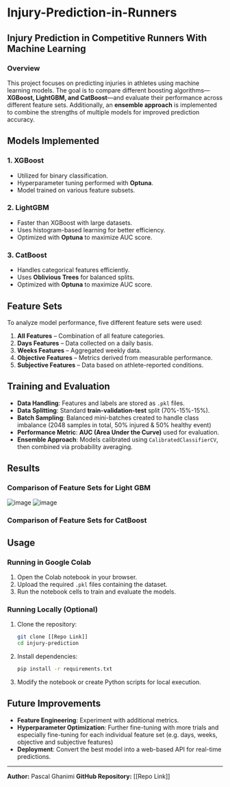 # Injury-Prediction-in-Runners

## Injury Prediction in Competitive Runners With Machine Learning

### Overview
This project focuses on predicting injuries in athletes using machine learning models. The goal is to compare different boosting algorithms—**XGBoost, LightGBM, and CatBoost**—and evaluate their performance across different feature sets. Additionally, an **ensemble approach** is implemented to combine the strengths of multiple models for improved prediction accuracy.

## Models Implemented

### 1. XGBoost
- Utilized for binary classification.
- Hyperparameter tuning performed with **Optuna**.
- Model trained on various feature subsets.

### 2. LightGBM
- Faster than XGBoost with large datasets.
- Uses histogram-based learning for better efficiency.
- Optimized with **Optuna** to maximize AUC score.

### 3. CatBoost
- Handles categorical features efficiently.
- Uses **Oblivious Trees** for balanced splits.
- Optimized with **Optuna** to maximize AUC score.

## Feature Sets
To analyze model performance, five different feature sets were used:

1. **All Features** – Combination of all feature categories.
2. **Days Features** – Data collected on a daily basis.
3. **Weeks Features** – Aggregated weekly data.
4. **Objective Features** – Metrics derived from measurable performance.
5. **Subjective Features** – Data based on athlete-reported conditions.

## Training and Evaluation

- **Data Handling**: Features and labels are stored as `.pkl` files.
- **Data Splitting**: Standard **train-validation-test** split (70%-15%-15%).
- **Batch Sampling**: Balanced mini-batches created to handle class imbalance (2048 samples in total, 50% injured & 50% healthy event)
- **Performance Metric**: **AUC (Area Under the Curve)** used for evaluation.
- **Ensemble Approach**: Models calibrated using `CalibratedClassifierCV`, then combined via probability averaging.

## Results
### Comparison of Feature Sets for Light GBM
![image](https://github.com/user-attachments/assets/413ae1f2-3566-4da0-b239-b6e46d8daaca)
![image](https://github.com/user-attachments/assets/9a0ada1c-b0c1-4329-a63b-9b45e9cbccbb)

### Comparison of Feature Sets for CatBoost


## Usage

### Running in Google Colab

1. Open the Colab notebook in your browser.
2. Upload the required `.pkl` files containing the dataset.
3. Run the notebook cells to train and evaluate the models.

### Running Locally (Optional)

1. Clone the repository:
   ```bash
   git clone [[Repo Link]]
   cd injury-prediction
   ```
2. Install dependencies:
   ```bash
   pip install -r requirements.txt
   ```
3. Modify the notebook or create Python scripts for local execution.



## Future Improvements
- **Feature Engineering**: Experiment with additional metrics.
- **Hyperparameter Optimization**: Further fine-tuning with more trials and especially fine-tuning for each individual feature set (e.g. days, weeks, objective and subjective features)
- **Deployment**: Convert the best model into a web-based API for real-time predictions.

---
**Author:** Pascal Ghanimi
**GitHub Repository:** [[Repo Link]]



